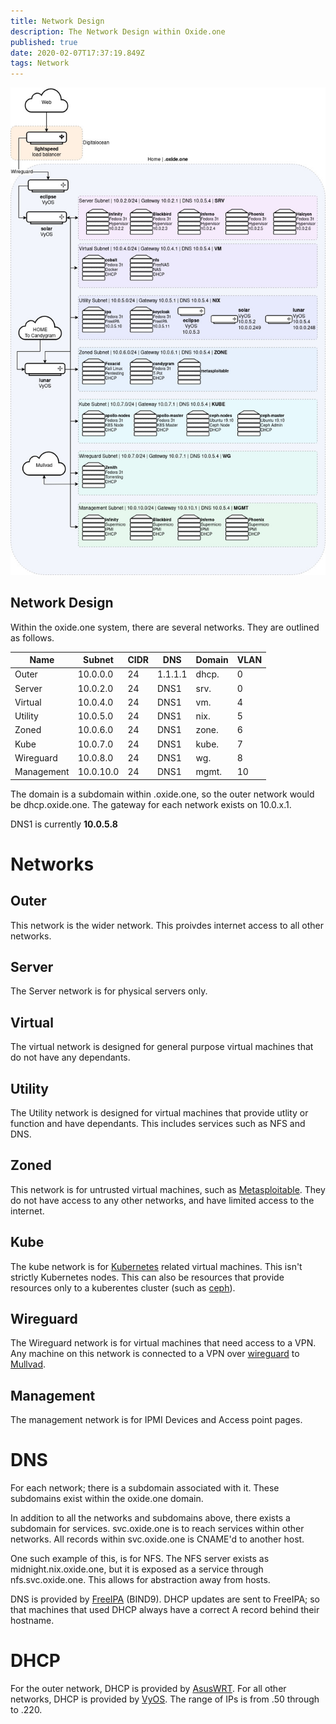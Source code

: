 ```yaml
---
title: Network Design
description: The Network Design within Oxide.one
published: true
date: 2020-02-07T17:37:19.849Z
tags: Network
---
```


![untitled_diagram.jpg](/untitled_diagram.jpg)

Network Design
---
Within the oxide.one system, there are several networks. They are outlined as follows.

| Name | Subnet | CIDR | DNS | Domain | VLAN
| ---- | ------ | ---- | --- | ------ | ---- |
| Outer 		|	10.0.0.0	| 24	| 1.1.1.1 |	dhcp. 	|	0 |
| Server	 	| 10.0.2.0	| 24	| DNS1 		|	srv.		| 0 |
| Virtual		| 10.0.4.0	| 24	| DNS1 		|	vm.			| 4 |
| Utility		| 10.0.5.0	| 24	| DNS1 		|	nix. 		|	5 |
| Zoned			| 10.0.6.0	| 24	| DNS1 		|	zone. 	|	6 |
| Kube	 		| 10.0.7.0	| 24	| DNS1 		|	kube.		| 7 |
| Wireguard	| 10.0.8.0	| 24	| DNS1 		| wg.	 		| 8 |
| Management|	10.0.10.0	| 24	| DNS1 		|	mgmt.		| 10 |

The domain is a subdomain within .oxide.one, so the outer network would be dhcp.oxide.one. The gateway for each network exists on 10.0.x.1. 

DNS1 is currently **10.0.5.8**

# Networks
## Outer
This network is the wider network. This proivdes internet access to all other networks.
## Server
The Server network is for physical servers only.
## Virtual
The virtual network is designed for general purpose virtual machines that do not have any dependants. 
##  Utility
The Utility network is designed for virtual machines that provide utlity or function and have dependants. This includes services such as NFS and DNS. 
##  Zoned
This network is for untrusted virtual machines, such as [Metasploitable](https://information.rapid7.com/download-metasploitable-2017.html). They do not have access to any other networks, and have limited access to the internet.
##  Kube
The kube network is for [Kubernetes](https://kubernetes.io/) related virtual machines. This isn't strictly Kubernetes nodes. This can also be resources that provide resources only to a kuberentes cluster (such as [ceph](https://ceph.io/)).
## Wireguard
The Wireguard network is for virtual machines that need access to a VPN. Any machine on this network is connected to a VPN over [wireguard](https://www.wireguard.com/) to [Mullvad](https://mullvad.net/en/).
##  Management
The management network is for IPMI Devices and Access point pages. 

# DNS
For each network; there is a subdomain associated with it. These subdomains exist within the oxide.one domain. 

In addition to all the networks and subdomains above, there exists a subdomain for services. svc.oxide.one is to reach services within other networks. All records within svc.oxide.one is CNAME'd to another host.

One such example of this, is for NFS. The NFS server exists as midnight.nix.oxide.one, but it is exposed as a service through nfs.svc.oxide.one. This allows for abstraction away from hosts.

DNS is provided by [FreeIPA](https://www.freeipa.org/) (BIND9). DHCP updates are sent to FreeIPA; so that machines that used DHCP always have a correct A record behind their hostname.

# DHCP
For the outer network, DHCP is provided by [AsusWRT](https://www.asus.com/ASUSWRT/). For all other networks, DHCP is provided by [VyOS](https://vyos.readthedocs.io/en/latest/). The range of IPs is from .50 through to .220. 